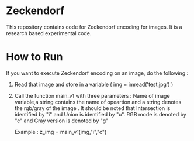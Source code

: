 # Zeckendorf
This repository contains code for Zeckendorf encoding for images. It is a research based experimental code.

# How to Run
If you want to execute Zeckendorf encoding on an image, do the following :
1)  Read that image and store in a variable ( img = imread('test.jpg')    )
2)  Call the function main_v1 with three parameters : Name of image variable,a string contains the name of opeartion and a string denotes the rgb/gray of the image . It should be noted that Intersection is identified by "i" and Union is identified by "u". RGB mode is denoted by "c" and Gray version is denoted by "g" 

     Example : z_img = main_v1(img,"i","c")

